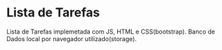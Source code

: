 # Lista de Tarefas
Lista de Tarefas implemetada com JS, HTML e CSS(bootstrap).
Banco de Dados local por navegador utilizado(storage).
